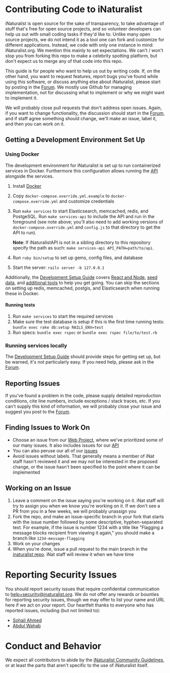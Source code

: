 # Contributing Code to iNaturalist

iNaturalist is open source for the sake of transparency, to take advantage of stuff that's free for open source projects, and so volunteer developers can help us out with small coding tasks if they'd like to. Unlike many open source projects, we do not intend it as a tool one can fork and customize for different applications. Instead, we code with only one instance in mind: iNaturalist.org. We mention this mainly to set expectations. We can't / won't stop you from forking this repo to make a celebrity spotting platform, but don't expect us to merge any of that code into this repo.

This guide is for people who want to help us out by writing code. If, on the other hand, you want to request features, report bugs you've found while using this software, or discuss anything else about iNaturalist, please start by posting in the [Forum](https://forum.inaturalist.org/). We mostly use Github for managing implementation, not for discussing what to implement or why we might want to implement it.

We will probably close pull requests that don't address open issues. Again, if you want to change functionality, the discussion should start in the [Forum](https://forum.inaturalist.org/), and if staff agree something should change, we'll make an issue, label it, and then you can work on it.

## Getting a Development Environment Set Up

### Using Docker

The development environment for iNaturalist is set up to run containerized services in Docker. Furthermore this configuration allows running the [API](https://github.com/inaturalist/iNaturalistAPI) alongside the services. 

1. Install [Docker](https://www.docker.com/)
1. Copy `docker-compose.override.yml.example` to `docker-compose.override.yml` and customize credentials
1. Run `make services` to start Elasticsearch, memcached, redis, and PostgeSQL. Run `make services-api` to include the API and run in the foreground (see note above; you'll also need to add working versions of `docker-compose.override.yml` and `config.js` to that directory to get the API to run).

   **Note**: If iNaturalistAPI is not in a sibling directory to this repository specify the path as such: `make services-api API_PATH=path/to/api`.

1. Run `ruby bin/setup` to set up gems, config files, and database
1. Start the server: `rails server -b 127.0.0.1`

Additionally, the [Development Setup Guide](https://github.com/inaturalist/inaturalist/wiki/Development-Setup-Guide) covers [React and Node](https://github.com/inaturalist/inaturalist/wiki/Development-Setup-Guide#react--node-modules), [seed data](https://github.com/inaturalist/inaturalist/wiki/Development-Setup-Guide#load-some-seed-data), and [additional tools](https://github.com/inaturalist/inaturalist/wiki/Development-Setup-Guide#create-test-users-places-and-observations) to help you get going.
You can skip the sections on setting up redis, memcached, postgis, and Elasticsearch when running these in Docker.

#### Running tests

1. Run `make services` to start the required services
2. Make sure the test database is setup if this is the first time running tests: `bundle exec rake db:setup RAILS_ENV=test`
3. Run specs: `bundle exec rspec` or `bundle exec rspec file/to/test.rb`

### Running services locally

The [Development Setup Guide](https://github.com/inaturalist/inaturalist/wiki/Development-Setup-Guide) should provide steps for getting set up, but be warned, it's not particularly easy. If you need help, please ask in the [Forum](https://forum.inaturalist.org).

## Reporting Issues

If you've found a problem in the code, please supply detailed reproduction conditions, cite line numbers, include exceptions / stack traces, etc. If you can't supply this kind of information, we will probably close your issue and suggest you post to the [Forum](https://forum.inaturalist.org/).

## Finding Issues to Work On

* Choose an issue from our [Web Project](https://github.com/orgs/inaturalist/projects/3), where we've prioritized some of our many issues. It also includes issues for our [API](https://github.com/inaturalist/iNaturalistAPI)
* You can also peruse our all of our [issues](https://github.com/inaturalist/inaturalist/issues)
* Avoid issues without labels. That generally means a member of iNat staff hasn't reviewed it and we may not be interested in the proposed change, or the issue hasn't been specified to the point where it can be implemented

## Working on an Issue

1. Leave a comment on the issue saying you're working on it. iNat staff will try to assign you when we know you're working on it. If we don't see a PR from you in a few weeks, we will probably unassign you
1. Fork the repo, and make an issue-specific branch in your fork that starts with the issue number followed by some descriptive, hyphen-separated text. For example, if the issue is number 1234 with a title like "Flagging a message blocks recipient from viewing it again," you should make a branch like `1234-message-flagging`
1. Work on your changes
1. When you're done, issue a pull request to the main branch in the [inaturalist repo](https://github.com/inaturalist/inaturalist). iNat staff will review it when we have time

# Reporting Security Issues

You should report security issues that require confidential communication to [help+security@inaturalist.org](mailto:help+security@inaturalist.org). We do not offer any rewards or bounties for reporting security issues, though we may offer to list your name and URL here if we act on your report. Our heartfelt thanks to everyone who has reported issues, including (but not limited to):

* [Sohail Ahmed](https://www.linkedin.com/in/sohail-ahmed-755776184/)
* [Abdul Wahab](https://twitter.com/BugHunt25657683)

# Conduct and Behavior

We expect all contributors to abide by the [iNaturalist Community Guidelines](https://www.inaturalist.org/pages/community+guidelines), or at least the parts that aren't specific to the use of iNaturalist itself.
